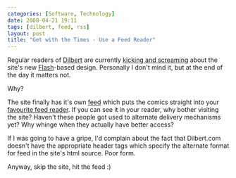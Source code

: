 ```yaml
---
categories: [Software, Technology]
date: 2008-04-21 19:11
tags: [dilbert, feed, rss]
layout: post
title: "Get with the Times - Use a Feed Reader"
---
```

Regular readers of <a href="http://www.dilbert.com/" title="Dilbert">Dilbert</a> are currently <a href="http://entertainment.slashdot.org/article.pl?sid=08/04/19/1842208&from=rss" title="Slashdot | Dilbert Goes Flash, Readers Revolt">kicking and screaming</a> about the site's new <a href="http://www.adobe.com/products/flash/" title="Adobe Flash">Flash</a>-based design. Personally I don't mind it, but at the end of the day it matters not.

Why?

<!--more-->

The site finally has it's own <a href="http://feeds.feedburner.com/DilbertDailyStrip" title="The Dilbert Daily Strip">feed</a> which puts the comics straight into your <a href="http://reader.google.com/" title="Google Reader">favourite feed reader</a>. If you can see it in your reader, why bother visiting the site? Haven't these people got used to alternate delivery mechanisms yet? Why whinge when they actually have better access?

If I was going to have a gripe, I'd complain about the fact that Dilbert.com doesn't have the appropriate header tags which specify the alternate format for feed in the site's html source. Poor form.

Anyway, skip the site, hit the feed :)
